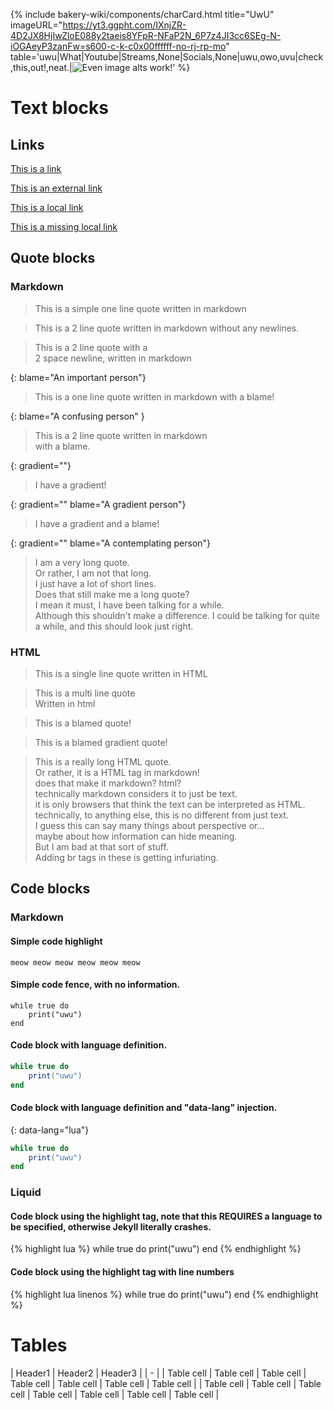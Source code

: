 {% include bakery-wiki/components/charCard.html title="UwU" imageURL="https://yt3.ggpht.com/IXnjZR-4D2JX8HjIwZloE088y2taeis8YFpR-NFaP2N_6P7z4JI3cc6SEg-N-iOGAeyP3zanFw=s600-c-k-c0x00ffffff-no-rj-rp-mo" table='uwu|What|Youtube|Streams,None|Socials,None|uwu,owo,uvu|check,this,out!,neat.|<img src="https://s3-eu-west-2.amazonaws.com/photos.thearticle.com/app/production/articles/2839/cover_desktop_the-rise-and-fall-of-the-fax-machine.jpg" title="Spooky." alt="Even image alts work!">' %}
# Text blocks
## Links

[This is a link]()

[This is an external link](https://www.youtube.com/watch?v=5ICNRoXpQTw)

[This is a local link](/wiki/jeremy.md)

[This is a missing local link](/wiki/meow.md)

## Quote blocks
### Markdown
> This is a simple one line quote written in markdown

> This is a 2 line quote
> written in markdown without any newlines.

> This is a 2 line quote with a  
> 2 space newline, written in markdown

{: blame="An important person"}
> This is a one line quote written in markdown with a blame!

{: blame="A confusing person" }
> This is a 2 line quote written in markdown  
> with a blame.

{: gradient=""}
> I have a gradient!

{: gradient="" blame="A gradient person"}
> I have a gradient and a blame!

{: gradient="" blame="A contemplating person"}
> I am a very long quote.  
> Or rather, I am not that long.  
> I just have a lot of short lines.  
> Does that still make me a long quote?  
> I mean it must, I have been talking for a while.  
> Although this shouldn't make a difference.
> I could be talking for quite a while, and this should look just right.

### HTML
<blockquote>This is a single line quote written in HTML</blockquote>
<blockquote>This is a multi line quote<br>Written in html</blockquote>
<blockquote blame="A HTML person">This is a blamed quote!</blockquote>
<blockquote blame="A HTML person, fading away" gradient>This is a blamed gradient quote!</blockquote>
<blockquote blame="A person with a new pespective." >
    This is a really long HTML quote.<br>
    Or rather, it is a HTML tag in markdown!<br>
    does that make it markdown? html?<br>
    technically markdown considers it to just be text.<br>
    it is only browsers that think the text can be interpreted as HTML.<br>
    technically, to anything else, this is no different from just text.<br>
    I guess this can say many things about perspective or...<br>
    maybe about how information can hide meaning.<br>
    But I am bad at that sort of stuff.<br>
    Adding br tags in these is getting infuriating.<br>
</blockquote>

## Code blocks
### Markdown
#### Simple code highlight
`meow meow meow meow meow meow`

#### Simple code fence, with no information.
```
while true do
    print("uwu")
end
```

#### Code block with language definition.
```lua
while true do
    print("uwu")
end
```

#### Code block with language definition and "data-lang" injection.
{: data-lang="lua"}
```lua
while true do
    print("uwu")
end
```
### Liquid
#### Code block using the highlight tag, note that this REQUIRES a language to be specified, otherwise Jekyll literally crashes.
{% highlight lua %}
while true do
    print("uwu")
end
{% endhighlight %}

#### Code block using the highlight tag with line numbers
{% highlight lua linenos %}
while true do
    print("uwu")
end
{% endhighlight %}

# Tables

| Header1   | Header2 | Header3 |
| - |
| Table cell | Table cell | Table cell | Table cell | Table cell | Table cell | Table cell |
| Table cell | Table cell | Table cell | Table cell | Table cell | Table cell | Table cell |
